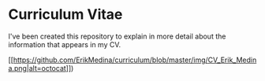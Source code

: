 # Curriculum Vitae

I've been created this repository to explain in more detail about the 
information that appears in my CV.

[[https://github.com/ErikMedina/curriculum/blob/master/img/CV_Erik_Medina.png|alt=octocat]])
